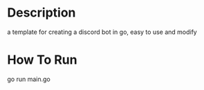 # Description
a template for creating a discord bot in go, easy to use and modify

# How To Run
go run main.go
